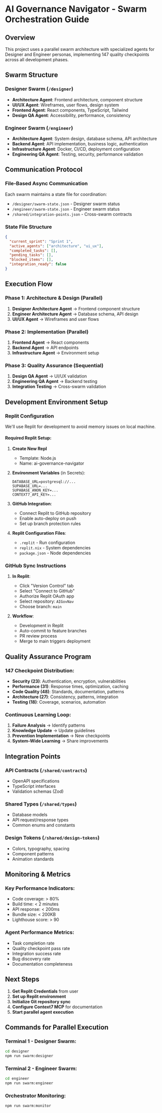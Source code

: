 # AI Governance Navigator - Swarm Orchestration Guide

## Overview
This project uses a parallel swarm architecture with specialized agents for Designer and Engineer personas, implementing 147 quality checkpoints across all development phases.

## Swarm Structure

### Designer Swarm (`/designer`)
- **Architecture Agent**: Frontend architecture, component structure
- **UI/UX Agent**: Wireframes, user flows, design system
- **Frontend Agent**: React components, TypeScript, Tailwind
- **Design QA Agent**: Accessibility, performance, consistency

### Engineer Swarm (`/engineer`)
- **Architecture Agent**: System design, database schema, API architecture
- **Backend Agent**: API implementation, business logic, authentication
- **Infrastructure Agent**: Docker, CI/CD, deployment configuration
- **Engineering QA Agent**: Testing, security, performance validation

## Communication Protocol

### File-Based Async Communication
Each swarm maintains a state file for coordination:
- `/designer/swarm-state.json` - Designer swarm status
- `/engineer/swarm-state.json` - Engineer swarm status
- `/shared/integration-points.json` - Cross-swarm contracts

### State File Structure
```json
{
  "current_sprint": "Sprint 1",
  "active_agents": ["architecture", "ui_ux"],
  "completed_tasks": [],
  "pending_tasks": [],
  "blocked_items": [],
  "integration_ready": false
}
```

## Execution Flow

### Phase 1: Architecture & Design (Parallel)
1. **Designer Architecture Agent** → Frontend component structure
2. **Engineer Architecture Agent** → Database schema, API design
3. **UI/UX Agent** → Wireframes and user flows

### Phase 2: Implementation (Parallel)
1. **Frontend Agent** → React components
2. **Backend Agent** → API endpoints
3. **Infrastructure Agent** → Environment setup

### Phase 3: Quality Assurance (Sequential)
1. **Design QA Agent** → UI/UX validation
2. **Engineering QA Agent** → Backend testing
3. **Integration Testing** → Cross-swarm validation

## Development Environment Setup

### Replit Configuration
We'll use Replit for development to avoid memory issues on local machine.

#### Required Replit Setup:
1. **Create New Repl**
   - Template: Node.js
   - Name: ai-governance-navigator

2. **Environment Variables** (in Secrets):
   ```
   DATABASE_URL=postgresql://...
   SUPABASE_URL=...
   SUPABASE_ANON_KEY=...
   CONTEXT7_API_KEY=...
   ```

3. **GitHub Integration**:
   - Connect Replit to GitHub repository
   - Enable auto-deploy on push
   - Set up branch protection rules

4. **Replit Configuration Files**:
   - `.replit` - Run configuration
   - `replit.nix` - System dependencies
   - `package.json` - Node dependencies

### GitHub Sync Instructions

1. **In Replit**:
   - Click "Version Control" tab
   - Select "Connect to GitHub"
   - Authorize Replit OAuth app
   - Select repository: `AIGovNav`
   - Choose branch: `main`

2. **Workflow**:
   - Development in Replit
   - Auto-commit to feature branches
   - PR review process
   - Merge to main triggers deployment

## Quality Assurance Program

### 147 Checkpoint Distribution:
- **Security (23)**: Authentication, encryption, vulnerabilities
- **Performance (31)**: Response times, optimization, caching
- **Code Quality (48)**: Standards, documentation, patterns
- **Architecture (27)**: Consistency, patterns, integration
- **Testing (18)**: Coverage, scenarios, automation

### Continuous Learning Loop:
1. **Failure Analysis** → Identify patterns
2. **Knowledge Update** → Update guidelines
3. **Prevention Implementation** → New checkpoints
4. **System-Wide Learning** → Share improvements

## Integration Points

### API Contracts (`/shared/contracts`)
- OpenAPI specifications
- TypeScript interfaces
- Validation schemas (Zod)

### Shared Types (`/shared/types`)
- Database models
- API request/response types
- Common enums and constants

### Design Tokens (`/shared/design-tokens`)
- Colors, typography, spacing
- Component patterns
- Animation standards

## Monitoring & Metrics

### Key Performance Indicators:
- Code coverage: > 80%
- Build time: < 2 minutes
- API response: < 200ms
- Bundle size: < 200KB
- Lighthouse score: > 90

### Agent Performance Metrics:
- Task completion rate
- Quality checkpoint pass rate
- Integration success rate
- Bug discovery rate
- Documentation completeness

## Next Steps

1. **Get Replit Credentials** from user
2. **Set up Replit environment**
3. **Initialize Git repository sync**
4. **Configure Context7 MCP** for documentation
5. **Start parallel agent execution**

## Commands for Parallel Execution

### Terminal 1 - Designer Swarm:
```bash
cd designer
npm run swarm:designer
```

### Terminal 2 - Engineer Swarm:
```bash
cd engineer
npm run swarm:engineer
```

### Orchestrator Monitoring:
```bash
npm run swarm:monitor
```
